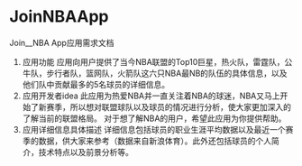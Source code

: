 JoinNBAApp
==========
Join__NBA App应用需求文档
1.	应用功能
应用向用户提供了当今NBA联盟的Top10巨星，热火队，雷霆队，公牛队，步行者队，篮网队，火箭队这六只NBA最NB的队伍的具体信息，以及他们队中贡献最多的5名球员的详细信息。
2.	应用开发者idea
此应用为热爱NBA并一直关注着NBA的球迷，NBA又马上开始了新赛季，所以想对联盟球队以及球员的情况进行分析，使大家更加深入的了解当前的联盟格局。
对于想了解NBA的用户，希望此应用为你提供帮助。
3.	应用详细信息具体描述
详细信息包括球员的职业生涯平均数据以及最近一个赛季的数据，供大家来参考（数据来自新浪体育）。此外还包括球员的个人简介，技术特点以及前景分析等。


